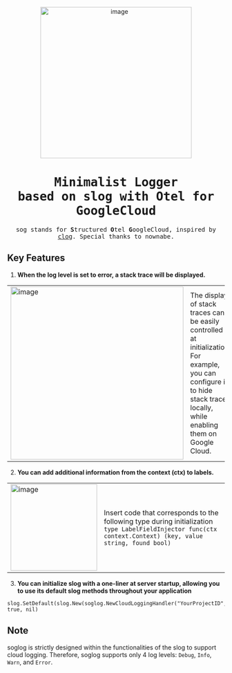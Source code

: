 <p align="center">
<img width="350" alt="image" src="https://github.com/s4s7/soglog/assets/41041296/a1acbd3a-81e0-48ef-8c5a-99a23978c9a0">
</p>

<div align="center">
<samp>

# Minimalist Logger <br> based on slog with Otel for GoogleCloud

sog stands for **S**tructured **O**tel **G**oogleCloud, inspired by [clog](https://github.com/nownabe/clog). 
Special thanks to nownabe.

</samp>
</div>


## Key Features
1. **When the log level is set to error, a stack trace will be displayed.**  
   

|                                                                                                                         |                                                                                                                                                                                  |
|-------------------------------------------------------------------------------------------------------------------------|----------------------------------------------------------------------------------------------------------------------------------------------------------------------------------|
| <img width="400" alt="image" src="https://github.com/s4s7/soglog/assets/41041296/de36ba4d-06ef-405a-a097-c6cff5c12b3d"> | The display of stack traces can be easily controlled at initialization. <br>For example, you can configure it to hide stack traces locally, while enabling them on Google Cloud. |

2. **You can add additional information from the context (ctx) to labels.**

|                                                                                                                         |                                                                                                                                                                     |
|-------------------------------------------------------------------------------------------------------------------------|---------------------------------------------------------------------------------------------------------------------------------------------------------------------|
| <img width="200" alt="image" src="https://github.com/s4s7/soglog/assets/41041296/d1fddd4f-29a3-4cc6-add1-e2eb7adcfe9c"> | Insert code that corresponds to the following type during initialization <br> ``type LabelFieldInjector func(ctx context.Context) (key, value string, found bool)`` |

3. **You can initialize slog with a one-liner at server startup, allowing you to use its default slog methods throughout your application**

```golang
slog.SetDefault(slog.New(soglog.NewCloudLoggingHandler("YourProjectID", true, nil)
```

## Note
soglog is strictly designed within the functionalities of the slog to support cloud logging. Therefore, soglog supports only 4 log levels: `Debug`, `Info`, `Warn`, and `Error`.
